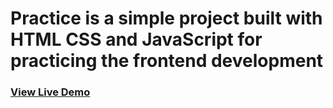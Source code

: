# Practice is a simple project built with HTML CSS and JavaScript for practicing the frontend development

### [View Live Demo](https://theshrish46.github.io/practice.github.io/)
